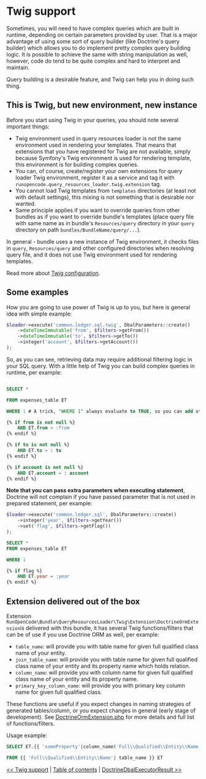 # Twig support

Sometimes, you will need to have complex queries which are built in runtime, depending on certain parameters provided by
user. That is a major advantage of using some sort of query builder (like Doctrine's query builder) which allows you to
do implement pretty complex query building logic. It is possible to achieve the same with string manipulation as well,
however, code do tend to be quite complex and hard to interpret and maintain.

Query building is a desirable feature, and Twig can help you in doing such thing.

## This is Twig, but new environment, new instance

Before you start using Twig in your queries, you should note several important things:

- Twig environment used in query resources loader is not the same environment used in rendering your templates. That
  means that extensions that you have registered for Twig are not available, simply because Symfony's Twig environment
  is used for rendering template, this environment is for building complex queries.
- You can, of course, create/register your own extensions for query loader Twig environment, register it as a service
  and tag it with `runopencode.query_resources_loader.twig.extension` tag.
- You cannot load Twig templates from `templates` directories (at least not with default settings), this mixing is not
  something that is desirable nor wanted.
- Same principle applies if you want to override queries from other bundles as if you want to override bundle's
  templates (place query file with same name as in bundle's `Resources/query` directory in your `query` directory on
  path `bundles/BundleName/query/...`).

In general - bundle uses a new instance of Twig environment, it checks files in `query`, `Resources/query` and other
configured directories when resolving query file, and it does not use Twig environment used for rendering templates.

Read more about [Twig configuration](../docs/installation.md#twig-loader-configuration).

## Some examples

How you are going to use power of Twig is up to you, but here is general idea with simple example:

```php
$loader->execute('common.ledger.sql.twig', DbalParameters::create()
    ->dateTimeImmutable('from', $filters->getFrom())
    ->dateTimeImmutable('to', $filters->getTo())
    ->integer('account', $filters->getAccount())
);
```

So, as you can see, retrieving data may require additional filtering logic in your SQL query. With a little help of Twig
you can build complex queries in runtime, per example:

```sql

SELECT *

FROM expenses_table ET

WHERE 1 # A trick, "WHERE 1" always evaluate to TRUE, so you can add other conditions with AND

{% if from is not null %}
    AND ET.from > :from
{% endif %}

{% if to is not null %}
    AND ET.to > : to
{% endif %}

{% if account is not null %}
    AND ET.account = : account
{% endif %}
```

**Note that you can pass extra parameters when executing statement**, Doctrine will not complain if you have passed
parameter that is not used in prepared statement, per example:

```php
$loader->execute('common.ledger.sql', DbalParameters::create()
    ->integer('year', $filters->getYear())   
    ->set('flag', $filters->getFlag())
);
```

```sql
SELECT *
FROM expenses_table ET

WHERE 1

{% if flag %}
    AND ET.year = :year
{% endif %}
```

## Extension delivered out of the box

Extension `RunOpenCode\Bundle\QueryResourcesLoader\Twig\Extension\DoctrineOrmExtension`is delivered with this bundle, it
has several Twig functions/filters that can be of use if you use Doctrine ORM as well, per example:

- `table_name`: will provide you with table name for given full qualified class name of your entity.
- `join_table_name`: will provide you with table name for given full qualified class name of your entity and its
  property name which holds relation.
- `column_name`: will provide you with column name for given full qualified class name of your entity and its property
  name.
- `primary_key_column_name`: will provide you with primary key column name for given full qualified class.

These functions are useful if you expect changes in naming strategies of generated tables/column, or you expect changes
in general (early stage of development).
See [DoctrineOrmExtension.php](../src/RunOpenCode/Bundle/QueryResourcesLoader/Twig/Extension/DoctrineOrmExtension.php)
for more details and full list of functions/filters.

Usage example:

```sql
SELECT ET.{{ 'someProperty'|column_name('Full\\Qualified\\Entity\\Name') }} AS column_alias_name

FROM {{ 'Full\\Qualified\\Entity\\Name'| table_name }} ET    
```

[<< Twig support](twig-support.md) | [Table of contents](index.md) | [DoctrineDbalExecutorResult >>](doctrine-dbal-executor)
